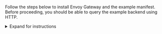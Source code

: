 ---
---

Follow the steps below to install Envoy Gateway and the example manifest. Before
proceeding, you should be able to query the example backend using HTTP.

<details>
<summary>Expand for instructions</summary>

1. Install the Gateway API CRDs and Envoy Gateway using Helm:

   ```shell
   helm install eg oci://docker.io/envoyproxy/gateway-helm --version {{< helm-version >}} -n envoy-gateway-system --create-namespace
   ```

2. Install the GatewayClass, Gateway, HTTPRoute and example app:

   ```shell
   kubectl apply -f https://github.com/envoyproxy/gateway/releases/download/{{< yaml-version >}}/quickstart.yaml -n default
   ```

3. Verify Connectivity:

   {{< tabpane text=true >}}
   {{% tab header="With External LoadBalancer Support" %}}

   You can also test the same functionality by sending traffic to the External IP. To get the external IP of the
   Envoy service, run:

   ```shell
   export GATEWAY_HOST=$(kubectl get gateway/eg -o jsonpath='{.status.addresses[0].value}')
   ```

   **Note**: In certain environments, the load balancer may be exposed using a hostname, instead of an IP address. If so, replace
   `ip` in the above command with `hostname`.

   Curl the example app through Envoy proxy:

   ```shell
   curl --verbose --header "Host: www.example.com" http://$GATEWAY_HOST/get
   ```

   {{% /tab %}}
   {{% tab header="Without LoadBalancer Support" %}}

   Get the name of the Envoy service created by the example Gateway:

   ```shell
   export ENVOY_SERVICE=$(kubectl get svc -n envoy-gateway-system --selector=gateway.envoyproxy.io/owning-gateway-namespace=default,gateway.envoyproxy.io/owning-gateway-name=eg -o jsonpath='{.items[0].metadata.name}')
   ```

   Port forward to the Envoy service:

   ```shell
   kubectl -n envoy-gateway-system port-forward service/${ENVOY_SERVICE} 8888:80 &
   ```

   Curl the example app through Envoy proxy:

   ```shell
   curl --verbose --header "Host: www.example.com" http://localhost:8888/get
   ```

   {{% /tab %}}
   {{< /tabpane >}}

</details>
